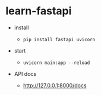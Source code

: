 # learn-fastapi
- install
  - `pip install fastapi uvicorn`
  
- start
  - `uvicorn main:app --reload`  

- API docs
  -  http://127.0.0.1:8000/docs